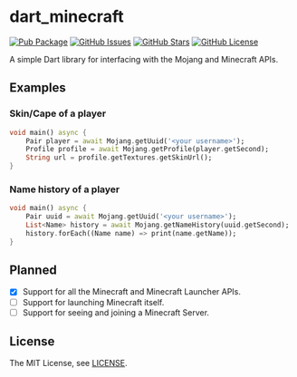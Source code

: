 dart_minecraft
==============

[![Pub Package](https://img.shields.io/pub/v/dart_minecraft.svg)](https://pub.dev/packages/dart_minecraft)
[![GitHub Issues](https://img.shields.io/github/issues/spnda/dart_minecraft.svg)](https://github.com/spnda/dart_minecraft/issues)
[![GitHub Stars](https://img.shields.io/github/stars/spnda/dart_minecraft.svg)](https://github.com/spnda/dart_minecraft/stargazers)
[![GitHub License](https://img.shields.io/badge/license-MIT-blue.svg)](https://raw.githubusercontent.com/spnda/dart_minecraft/main/LICENSE)

A simple Dart library for interfacing with the Mojang and Minecraft APIs.

Examples
--------

### Skin/Cape of a player

```dart
void main() async {
    Pair player = await Mojang.getUuid('<your username>');
    Profile profile = await Mojang.getProfile(player.getSecond);
    String url = profile.getTextures.getSkinUrl();
}
```

### Name history of a player

```dart
void main() async {
    Pair uuid = await Mojang.getUuid('<your username>');
    List<Name> history = await Mojang.getNameHistory(uuid.getSecond);
    history.forEach((Name name) => print(name.getName));
}
```

Planned
--------

- [x] Support for all the Minecraft and Minecraft Launcher APIs.
- [ ] Support for launching Minecraft itself.
- [ ] Support for seeing and joining a Minecraft Server.

License
--------

The MIT License, see [LICENSE](https://github.com/spnda/dart_minecraft/raw/main/LICENSE).
